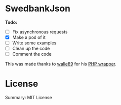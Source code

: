 SwedbankJson
============

**Todo:**
- [ ] Fix asynchronous requests
- [x] Make a pod of it
- [ ] Write some examples
- [ ] Clean up the code
- [ ] Comment the code

This was made thanks to [walle89](https://github.com/walle89) for his [PHP wrapper](https://github.com/walle89/SwedbankJson).


License
=======

Summary: MIT License
